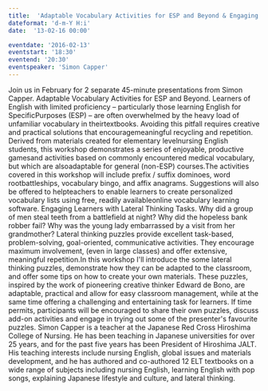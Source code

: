 ```yaml
---
title:  'Adaptable Vocabulary Activities for ESP and Beyond & Engaging Learners with Lateral Thinking Tasks'
dateformat: 'd-m-Y H:i'
date:  '13-02-16 00:00'

eventdate: '2016-02-13'
eventstart: '18:30'
eventend: '20:30'
eventspeaker: 'Simon Capper'
---
```


Join us in February for 2 separate 45-minute presentations from Simon Capper.
Adaptable Vocabulary Activities for ESP and Beyond.
Learners of English with limited proficiency – particularly those learning English for SpecificPurposes (ESP) – are often overwhelmed by the heavy load of unfamiliar vocabulary in theirtextbooks. Avoiding this pitfall requires creative and practical solutions that encouragemeaningful recycling and repetition. Derived from materials created for elementary levelnursing English students, this workshop demonstrates a series of enjoyable, productive gamesand activities based on commonly encountered medical vocabulary, but which are alsoadaptable for general (non-ESP) courses.The activities covered in this workshop will include prefix / suffix dominoes, word rootbattleships, vocabulary bingo, and affix anagrams. Suggestions will also be offered to helpteachers to enable learners to create personalized vocabulary lists using free, readily availableonline vocabulary learning software. 
Engaging Learners with Lateral Thinking Tasks.
Why did a group of men steal teeth from a battlefield at night? Why did the hopeless bank robber fail? Why was the young lady embarrassed by a visit from her grandmother? Lateral thinking puzzles provide excellent task-based, problem-solving, goal-oriented, communicative activities. They encourage maximum involvement, (even in large classes) and offer extensive, meaningful repetition.In this workshop I'll introduce the some lateral thinking puzzles, demonstrate how they can be adapted to the classroom, and offer some tips on how to create your own materials. These puzzles, inspired by the work of pioneering creative thinker Edward de Bono, are adaptable, practical and allow for easy classroom management, while at the same time offering a challenging and entertaining task for learners. If time permits, participants will be encouraged to share their own puzzles, discuss add-on activities and engage in trying out some of the presenter's favourite puzzles.
Simon Capper is a teacher at the Japanese Red Cross Hiroshima College of Nursing. He has been teaching in Japanese universities for over 25 years, and for the past five years has been President of Hiroshima JALT. His teaching interests include nursing English, global issues and materials development, and he has authored and co-authored 12 ELT textbooks on a wide range of subjects including nursing English, learning English with pop songs, explaining Japanese lifestyle and culture, and lateral thinking.

